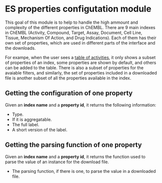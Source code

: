 # ES properties configutation module

This goal of this module is to help to handle the high ammount and complexity of the different properties in ChEMBL. There are 9 main indexes in ChEMBL (Activity, Compound, Target, Assay, Document, Cell Line, Tissue, Mechanism Of Action, and Drug Indications). Each of them has their own set of properties, which are used in different parts of the interface and the downloads. 

For exampe, when the user sees a [table of activities](https://www.ebi.ac.uk/chembl/g/#browse/activities), it only shows a subset of properties of an index, some properties are shown by default, and others can be added to the table. There is also a subset of properties for the avaiable filters, and similarly, the set of properties included in a downloaded file is another subset of all the properties available in the index. 

## Getting the configuration of one property

Given an **index name** and a **property id**, it returns the following information:

- Type.
- If it is aggregatable.
- The full label.
- A short version of the label.

## Getting the parsing function of one property

Given an **index name** and a **property id**, it returns the function used to parse the value of an instance for the download file. 

- The parsing function, if there is one, to parse the value in a downloaded file.


